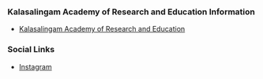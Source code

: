 ### Kalasalingam Academy of Research and Education Information
* [Kalasalingam Academy of Research and Education](https://kalasalingam.ac.in/)

### Social Links
* [Instagram](https://www.instagram.com/owasp_kare/?hl=en)


